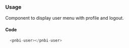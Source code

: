 ### Usage

Component to display user menu with profile and logout.
#### Code

```js static
  <pnbi-user></pnbi-user>
```